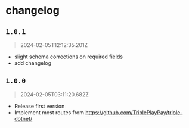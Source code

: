 # changelog

## `1.0.1`

> 2024-02-05T12:12:35.201Z

* slight schema corrections on required fields
* add changelog

## `1.0.0`

> 2024-02-05T03:11:20.682Z

* Release first version
* Implement most routes from https://github.com/TriplePlayPay/triple-dotnet/
